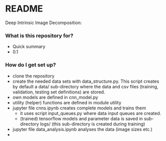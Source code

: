# README #

Deep Intrinsic Image Decomposition:

### What is this repository for? ###

* Quick summary
* 0.1


### How do I get set up? ###

* clone the repository 
* create the needed data sets with data_structure.py.
This script creates by default a data/ sub-directory where the data and csv files (training, validation, testing set definitions) are stored.
* own models are defined in cnn_model.py
* utility (helper) functions are defined in module utility
* jupyter file cnns.ipynb creates complete models and trains them
    * it uses script input_queues.py where data input queues are created.
    * (trained) tensorflow models and parameter data is saved in sub-directory logs/ (this sub-directory is created during training)
* jupyter file data_analysis.ipynb analyses the data (image sizes etc.)
*